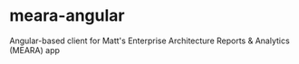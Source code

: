 # meara-angular
Angular-based client for Matt's Enterprise Architecture Reports &amp; Analytics (MEARA) app
